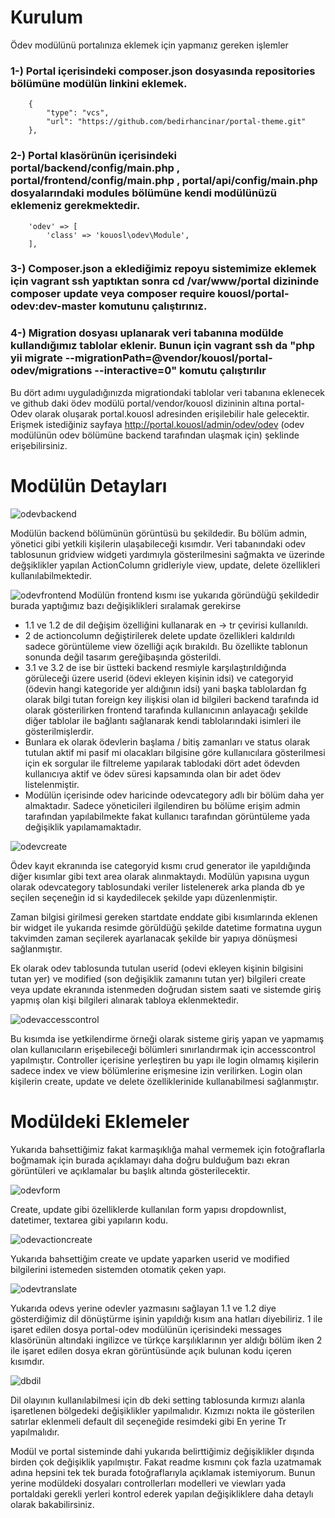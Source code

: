 #   Kurulum
  
  Ödev modülünü portalınıza eklemek için yapmanız gereken işlemler
  
### 1-) Portal içerisindeki composer.json dosyasında repositories bölümüne modülün linkini eklemek.
        {
            "type": "vcs",
            "url": "https://github.com/bedirhancinar/portal-theme.git"
        },
### 2-) Portal klasörünün içerisindeki portal/backend/config/main.php , portal/frontend/config/main.php , portal/api/config/main.php dosyalarındaki modules bölümüne kendi modülünüzü eklemeniz gerekmektedir.
        'odev' => [
            'class' => 'kouosl\odev\Module',
        ],
### 3-) Composer.json a eklediğimiz repoyu sistemimize eklemek için vagrant ssh yaptıktan sonra cd /var/www/portal dizininde composer update veya composer require kouosl/portal-odev:dev-master komutunu çalıştırınız.

### 4-) Migration dosyası uplanarak veri tabanına modülde kullandığımız tablolar eklenir. Bunun için vagrant ssh da  "php yii migrate --migrationPath=@vendor/kouosl/portal-odev/migrations --interactive=0" komutu çalıştırılır

 Bu dört adımı uyguladığınızda migrationdaki tablolar veri tabanına eklenecek ve github daki ödev modülü portal/vendor/kouosl dizininin altına portal-Odev olarak oluşarak  portal.kouosl adresinden erişilebilir hale gelecektir. 
  Erişmek istediğiniz sayfaya  http://portal.kouosl/admin/odev/odev (odev modülünün odev bölümüne backend tarafından ulaşmak için) şeklinde erişebilirsiniz.
  
#   Modülün Detayları  


 ![odevbackend](https://user-images.githubusercontent.com/24636596/50734552-cf851600-11b1-11e9-90e1-8eb23a33e3f2.jpg)
 
 Modülün backend bölümünün görüntüsü bu şekildedir. Bu bölüm admin, yönetici gibi yetkili kişilerin ulaşabileceği kısımdır. Veri tabanındaki odev tablosunun gridview widgeti yardımıyla gösterilmesini sağmakta ve üzerinde değşiklikler yapılan ActionColumn gridleriyle view, update, delete özellikleri kullanılabilmektedir.


 ![odevfrontend](https://user-images.githubusercontent.com/24636596/50734647-eed07300-11b2-11e9-8511-8f93b8fdfdbe.jpg)
  Modülün frontend kısmı ise yukarıda göründüğü şekildedir burada yaptığımız bazı değişiklikleri sıralamak gerekirse 
  
  - 1.1 ve 1.2 de dil değişim özelliğini kullanarak en -> tr çevirisi kullanıldı. 
  - 2 de actioncolumn değiştirilerek delete update özellikleri kaldırıldı sadece görüntüleme view özelliği açık bırakıldı. Bu özellikte tablonun sonunda değil tasarım gereğibaşında gösterildi.
  - 3.1 ve 3.2 de ise bir üstteki backend resmiyle karşılaştırıldığında görüleceği üzere userid (ödevi ekleyen kişinin idsi) ve categoryid (ödevin hangi kategoride yer aldığının idsi) yani başka tablolardan fg olarak bilgi tutan foreign key ilişkisi olan id bilgileri backend tarafında id olarak gösterilirken frontend tarafında kullanıcının anlayacağı şekilde diğer tablolar ile bağlantı sağlanarak kendi tablolarındaki isimleri ile gösterilmişlerdir. 
  - Bunlara ek olarak ödevlerin başlama / bitiş zamanları ve status olarak tutulan aktif mi pasif mi olacakları bilgisine göre kullanıcılara gösterilmesi için ek sorgular ile filtreleme yapılarak tablodaki dört adet ödevden kullanıcıya aktif ve ödev süresi kapsamında olan bir adet ödev listelenmiştir.
  - Modülün içerisinde odev haricinde odevcategory adlı bir bölüm daha yer almaktadır. Sadece yöneticileri ilgilendiren bu bölüme erişim admin tarafından yapılabilmekte fakat kullanıcı tarafından görüntüleme yada değişiklik yapılamamaktadır.



  ![odevcreate](https://user-images.githubusercontent.com/24636596/50734748-dbbea280-11b4-11e9-940e-857b41e32237.jpg)
  
 Ödev kayıt ekranında ise categoryid kısmı crud generator ile yapıldığında diğer kısımlar gibi text area olarak alınmaktaydı. Modülün yapısına uygun olarak odevcategory tablosundaki veriler listelenerek arka planda db ye seçilen seçeneğin id si kaydedilecek şekilde yapı düzenlenmiştir.
 
 Zaman bilgisi girilmesi gereken startdate enddate gibi kısımlarında eklenen bir widget ile yukarıda resimde görüldüğü şekilde datetime formatına uygun takvimden zaman seçilerek ayarlanacak şekilde bir yapıya dönüşmesi sağlanmıştır.
 
 Ek olarak odev tablosunda tutulan userid (odevi ekleyen kişinin bilgisini tutan yer) ve modified (son değişiklik zamanını tutan yer) bilgileri create veya update ekranında istenmeden doğrudan sistem saati ve sistemde giriş yapmış olan kişi bilgileri alınarak tabloya eklenmektedir. 
 
 
 
 ![odevaccesscontrol](https://user-images.githubusercontent.com/24636596/50734813-e3327b80-11b5-11e9-8c81-fb5c6616ce67.jpg)
 
 Bu kısımda ise yetkilendirme örneği olarak sisteme giriş yapan ve yapmamış olan kullanıcıların erişebileceği bölümleri sınırlandırmak için accesscontrol yapılmıştır. Controller içerisine yerleştiren bu yapı ile login olmamış kişilerin sadece index ve view bölümlerine erişmesine izin verilirken. Login olan kişilerin create, update ve delete özelliklerinide kullanabilmesi sağlanmıştır.
 
 
 
 #   Modüldeki Eklemeler
 
  Yukarıda bahsettiğimiz fakat karmaşıklığa mahal vermemek için fotoğraflarla boğmamak için burada açıklamayı daha doğru bulduğum bazı ekran görüntüleri ve açıklamalar bu başlık altında gösterilecektir.
 
 
 
 ![odevform](https://user-images.githubusercontent.com/24636596/50735040-2fcb8600-11b9-11e9-837a-b28c73994a88.jpg)
 
 Create, update gibi özelliklerde kullanılan form yapısı dropdownlist, datetimer, textarea gibi yapıların kodu. 
 
 
 ![odevactioncreate](https://user-images.githubusercontent.com/24636596/50735120-5b9b3b80-11ba-11e9-9365-e6843d102939.jpg)
 
 Yukarıda bahsettiğim create ve update yaparken userid ve modified bilgilerini istemeden sistemden otomatik çeken yapı. 
 
 ![odevtranslate](https://user-images.githubusercontent.com/24636596/50735145-bdf43c00-11ba-11e9-9700-67c1094500b6.jpg)
 
 Yukarıda odevs yerine odevler yazmasını sağlayan 1.1 ve 1.2 diye gösterdiğimiz dil dönüştürme işinin yapıldığı kısım ana hatları diyebiliriz. 
 1 ile işaret edilen dosya portal-odev modülünün içerisindeki messages klasörünün altındaki ingilizce ve türkçe karşılıklarının yer aldığı bölüm iken 2 ile işaret edilen dosya ekran görüntüsünde açık bulunan kodu içeren kısımdır. 
 
 ![dbdil](https://user-images.githubusercontent.com/24636596/50735175-7cb05c00-11bb-11e9-871c-22b173b0c59a.jpg)
 
  Dil olayının kullanılabilmesi için db deki setting tablosunda kırmızı alanla işaretlenen bölgedeki değişiklikler yapılmalıdır. Kızmızı nokta ile gösterilen satırlar eklenmeli default dil seçeneğide resimdeki gibi En yerine Tr yapılmalıdır.
  
  Modül ve portal sisteminde dahi yukarıda belirttiğimiz değişiklikler dışında birden çok değişiklik yapılmıştır. Fakat readme kısmını çok fazla uzatmamak adına hepsini tek tek burada fotoğraflarıyla açıklamak istemiyorum. Bunun yerine modüldeki dosyaları controllerları modelleri ve viewları yada portaldaki gerekli yerleri kontrol ederek yapılan değişikliklere daha detaylı olarak bakabilirsiniz.
  
  
  
 
  
  
  
